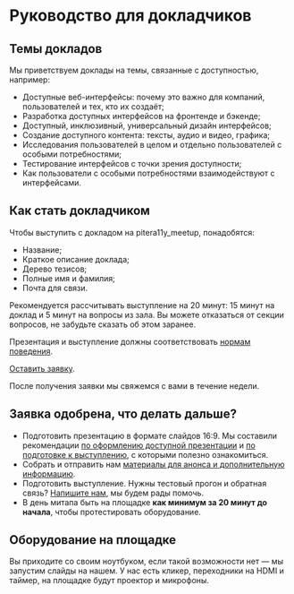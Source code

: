 # Руководство для докладчиков

## Темы докладов

Мы приветствуем доклады на темы, связанные с доступностью, например:

- Доступные веб-интерфейсы: почему это важно для компаний, пользователей и тех, кто их создаёт;
- Разработка доступных интерфейсов на фронтенде и бэкенде;
- Доступный, инклюзивный, универсальный дизайн интерфейсов;
- Создание доступного контента: тексты, аудио и видео, графика;
- Исследования пользователей в целом и отдельно пользователей с особыми потребностями;
- Тестирование интерфейсов с точки зрения доступности;
- Как пользователи с особыми потребностями взаимодействуют с интерфейсами.

## Как стать докладчиком

Чтобы выступить с докладом на pitera11y_meetup, понадобятся:

- Название;
- Краткое описание доклада;
- Дерево тезисов;
- Полные имя и фамилия;
- Почта для связи.

Рекомендуется рассчитывать выступление на 20 минут: 15 минут на доклад и 5 минут на вопросы из зала. Вы можете отказаться от секции вопросов, не забудьте сказать об этом заранее.

Презентация и выступление должны соответствовать [нормам поведения](code-of-conduct.md).

[Оставить заявку](TODO).

После получения заявки мы свяжемся с вами в течение недели.

## Заявка одобрена, что делать дальше?

- Подготовить презентацию в формате слайдов 16:9. Мы составили рекомендации [по оформлению доступной презентации](accessible-slide-guidelines.md) и [по подготовке к выступлению](talk-guidelines.md), с которыми полезно ознакомиться.
- Собрать и отправить нам [материалы для анонса и дополнительную информацию](speaker-info-requirements.md).
- Подготовить выступление. Нужны тестовый прогон и обратная связь? [Напишите нам](mailto:hi@pitercss.ru), мы будем рады помочь.
- В день митапа быть на площадке **как минимум за 20 минут до начала**, чтобы протестировать оборудование.

## Оборудование на площадке

Вы приходите со своим ноутбуком, если такой возможности нет — мы запустим слайды на нашем. У нас есть кликер, переходники на HDMI и таймер, на площадке будут проектор и микрофоны.
